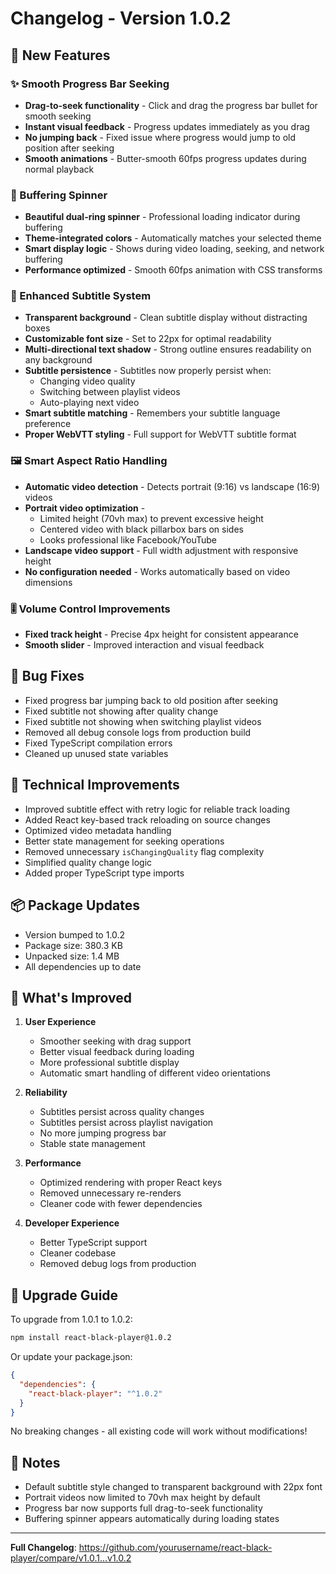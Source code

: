 # Changelog - Version 1.0.2

## 🎉 New Features

### ✨ Smooth Progress Bar Seeking
- **Drag-to-seek functionality** - Click and drag the progress bar bullet for smooth seeking
- **Instant visual feedback** - Progress updates immediately as you drag
- **No jumping back** - Fixed issue where progress would jump to old position after seeking
- **Smooth animations** - Butter-smooth 60fps progress updates during normal playback

### 🎨 Buffering Spinner
- **Beautiful dual-ring spinner** - Professional loading indicator during buffering
- **Theme-integrated colors** - Automatically matches your selected theme
- **Smart display logic** - Shows during video loading, seeking, and network buffering
- **Performance optimized** - Smooth 60fps animation with CSS transforms

### 📝 Enhanced Subtitle System
- **Transparent background** - Clean subtitle display without distracting boxes
- **Customizable font size** - Set to 22px for optimal readability
- **Multi-directional text shadow** - Strong outline ensures readability on any background
- **Subtitle persistence** - Subtitles now properly persist when:
  - Changing video quality
  - Switching between playlist videos
  - Auto-playing next video
- **Smart subtitle matching** - Remembers your subtitle language preference
- **Proper WebVTT styling** - Full support for WebVTT subtitle format

### 🖼️ Smart Aspect Ratio Handling
- **Automatic video detection** - Detects portrait (9:16) vs landscape (16:9) videos
- **Portrait video optimization** - 
  - Limited height (70vh max) to prevent excessive height
  - Centered video with black pillarbox bars on sides
  - Looks professional like Facebook/YouTube
- **Landscape video support** - Full width adjustment with responsive height
- **No configuration needed** - Works automatically based on video dimensions

### 🎚️ Volume Control Improvements
- **Fixed track height** - Precise 4px height for consistent appearance
- **Smooth slider** - Improved interaction and visual feedback

## 🐛 Bug Fixes

- Fixed progress bar jumping back to old position after seeking
- Fixed subtitle not showing after quality change
- Fixed subtitle not showing when switching playlist videos
- Removed all debug console logs from production build
- Fixed TypeScript compilation errors
- Cleaned up unused state variables

## 🔧 Technical Improvements

- Improved subtitle effect with retry logic for reliable track loading
- Added React key-based track reloading on source changes
- Optimized video metadata handling
- Better state management for seeking operations
- Removed unnecessary `isChangingQuality` flag complexity
- Simplified quality change logic
- Added proper TypeScript type imports

## 📦 Package Updates

- Version bumped to 1.0.2
- Package size: 380.3 KB
- Unpacked size: 1.4 MB
- All dependencies up to date

## 🎯 What's Improved

1. **User Experience**
   - Smoother seeking with drag support
   - Better visual feedback during loading
   - More professional subtitle display
   - Automatic smart handling of different video orientations

2. **Reliability**
   - Subtitles persist across quality changes
   - Subtitles persist across playlist navigation
   - No more jumping progress bar
   - Stable state management

3. **Performance**
   - Optimized rendering with proper React keys
   - Removed unnecessary re-renders
   - Cleaner code with fewer dependencies

4. **Developer Experience**
   - Better TypeScript support
   - Cleaner codebase
   - Removed debug logs from production

## 🚀 Upgrade Guide

To upgrade from 1.0.1 to 1.0.2:

```bash
npm install react-black-player@1.0.2
```

Or update your package.json:

```json
{
  "dependencies": {
    "react-black-player": "^1.0.2"
  }
}
```

No breaking changes - all existing code will work without modifications!

## 📝 Notes

- Default subtitle style changed to transparent background with 22px font
- Portrait videos now limited to 70vh max height by default
- Progress bar now supports full drag-to-seek functionality
- Buffering spinner appears automatically during loading states

---

**Full Changelog**: https://github.com/yourusername/react-black-player/compare/v1.0.1...v1.0.2
